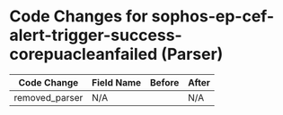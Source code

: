 # Code Changes for sophos-ep-cef-alert-trigger-success-corepuacleanfailed (Parser)

| Code Change | Field Name | Before | After |
|-------------|------------|--------|-------|
| removed_parser | N/A |  | N/A |